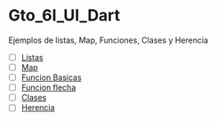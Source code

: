 # Gto_6I_UI_Dart
Ejemplos de listas, Map, Funciones, Clases y Herencia 
- [ ]  [Listas](https://dartpad.dartlang.org/263d898e0b03ac896902c253078e7027)
- [ ] [Map](https://dartpad.dartlang.org/957d6bdaf55e7f7b48b3bd85b3c3a02b)
- [ ] [Funcion Basicas](https://dartpad.dartlang.org/ad4435661fa7361fdd696a80ed83498b)
- [ ] [Funcion flecha](https://dartpad.dartlang.org/8ef0ab6dd341c5f03de3f4f1179c1a6e)
- [ ] [Clases](https://dartpad.dartlang.org/43b9b7c02cbcd0c645fea7eb7e297532)
- [ ] [Herencia](https://dartpad.dartlang.org/01936e19d3d1748254d552d3e3f150c3)
